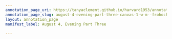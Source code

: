 ```yaml
---
annotation_page_uri: https://tanyaclement.github.io/harvard1953/annotations/august-4-evening-part-three-canvas-1-w-m--frohock.json
annotation_page_slug: august-4-evening-part-three-canvas-1-w-m--frohock
layout: annotation_page
manifest_label: August 4, Evening Part Three

---
```


